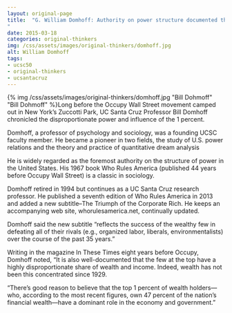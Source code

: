 ```yaml
---
layout: original-page
title:  "G. William Domhoff: Authority on power structure documented the 1 percent 
"
date: 2015-03-18
categories: original-thinkers
img: /css/assets/images/original-thinkers/domhoff.jpg
alt: William Domhoff
tags: 
- ucsc50
- original-thinkers
- ucsantacruz
---
```


{% img /css/assets/images/original-thinkers/domhoff.jpg "Bill Dohmoff" "Bill Dohmoff" %}Long before the Occupy Wall Street movement camped out in New York’s Zuccotti Park, UC Santa Cruz Professor Bill Domhoff chronicled the disproportionate power and influence of the 1 percent.

Domhoff, a professor of psychology and sociology, was a founding UCSC faculty member. He became a pioneer in two fields, the study of U.S. power relations and the theory and practice of quantitative dream analysis

He is widely regarded as the foremost authority on the structure of power in the United States. His 1967 book Who Rules America (published 44 years before Occupy Wall Street) is a classic in sociology.

Domhoff retired in 1994 but continues as a UC Santa Cruz research professor. He published a seventh edition of Who Rules America in 2013 and added a new subtitle–The Triumph of the Corporate Rich.  He keeps an accompanying web site, whorulesamerica.net, continually updated. 

Domhoff said the new subtitle “reflects the success of the wealthy few in defeating all of their rivals (e.g., organized labor, liberals, environmentalists) over the course of the past 35 years.”

Writing in the magazine In These Times eight years before Occupy, Domhoff  noted, “It is also well-documented that the few at the top have a highly disproportionate share of wealth and income. Indeed, wealth has not been this concentrated since 1929.

“There’s good reason to believe that the top 1 percent of wealth holders—who, according to the most recent figures, own 47 percent of the nation’s financial wealth—have a dominant role in the economy and government.” 